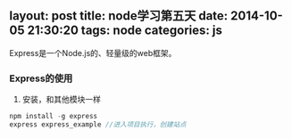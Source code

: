 layout: post
title: node学习第五天
date: 2014-10-05 21:30:20
tags: node
categories: js
---

Express是一个Node.js的、轻量级的web框架。

<!-- more -->
### Express的使用

1. 安装，和其他模块一样
```javascript
npm install -g express
express express_example //进入项目执行，创建站点
```